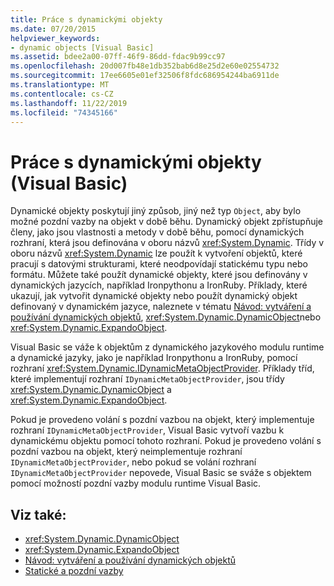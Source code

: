 ```yaml
---
title: Práce s dynamickými objekty
ms.date: 07/20/2015
helpviewer_keywords:
- dynamic objects [Visual Basic]
ms.assetid: bdee2a00-07ff-46f9-86dd-fdac9b99cc97
ms.openlocfilehash: 20d007fb48e1db352bab6d8e25d2e60e02554732
ms.sourcegitcommit: 17ee6605e01ef32506f8fdc686954244ba6911de
ms.translationtype: MT
ms.contentlocale: cs-CZ
ms.lasthandoff: 11/22/2019
ms.locfileid: "74345166"
---
```

# <a name="working-with-dynamic-objects-visual-basic"></a>Práce s dynamickými objekty (Visual Basic)
Dynamické objekty poskytují jiný způsob, jiný než typ `Object`, aby bylo možné pozdní vazby na objekt v době běhu. Dynamický objekt zpřístupňuje členy, jako jsou vlastnosti a metody v době běhu, pomocí dynamických rozhraní, která jsou definována v oboru názvů <xref:System.Dynamic>. Třídy v oboru názvů <xref:System.Dynamic> lze použít k vytvoření objektů, které pracují s datovými strukturami, které neodpovídají statickému typu nebo formátu. Můžete také použít dynamické objekty, které jsou definovány v dynamických jazycích, například Ironpythonu a IronRuby. Příklady, které ukazují, jak vytvořit dynamické objekty nebo použít dynamický objekt definovaný v dynamickém jazyce, naleznete v tématu [Návod: vytváření a používání dynamických objektů](../../../../csharp/programming-guide/types/walkthrough-creating-and-using-dynamic-objects.md), <xref:System.Dynamic.DynamicObject>nebo <xref:System.Dynamic.ExpandoObject>.  
  
 Visual Basic se váže k objektům z dynamického jazykového modulu runtime a dynamické jazyky, jako je například Ironpythonu a IronRuby, pomocí rozhraní <xref:System.Dynamic.IDynamicMetaObjectProvider>. Příklady tříd, které implementují rozhraní `IDynamicMetaObjectProvider`, jsou třídy <xref:System.Dynamic.DynamicObject> a <xref:System.Dynamic.ExpandoObject>.  
  
 Pokud je provedeno volání s pozdní vazbou na objekt, který implementuje rozhraní `IDynamicMetaObjectProvider`, Visual Basic vytvoří vazbu k dynamickému objektu pomocí tohoto rozhraní. Pokud je provedeno volání s pozdní vazbou na objekt, který neimplementuje rozhraní `IDynamicMetaObjectProvider`, nebo pokud se volání rozhraní `IDynamicMetaObjectProvider` nepovede, Visual Basic se sváže s objektem pomocí možností pozdní vazby modulu runtime Visual Basic.  
  
## <a name="see-also"></a>Viz také:

- <xref:System.Dynamic.DynamicObject>
- <xref:System.Dynamic.ExpandoObject>
- [Návod: vytváření a používání dynamických objektů](../../../../csharp/programming-guide/types/walkthrough-creating-and-using-dynamic-objects.md)
- [Statické a pozdní vazby](../../../../visual-basic/programming-guide/language-features/early-late-binding/index.md)
